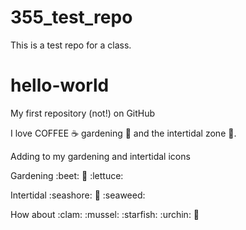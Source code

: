 # 355_test_repo
This is a test repo for a class.

# hello-world

My first repository (not!) on GitHub

I love COFFEE :coffee: gardening :carrot: and the intertidal zone :snail:.

Adding to my gardening and intertidal icons

Gardening :beet: :rabbit: :lettuce:

Intertidal :seashore: :crab: :seaweed:

How about :clam: :mussel: :starfish: :urchin: :lobster:
